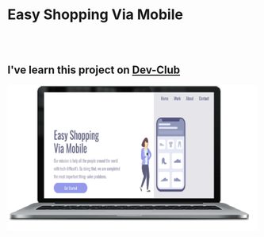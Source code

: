 <h1>Easy Shopping Via Mobile</h1>
<br><br>
<h2>I've  learn this project on <a href="https://rodolfomori.com.br/devclub">Dev-Club</a></h2>
<img src="https://github.com/roberto-cordeiro/Easy-Shopping/blob/master/img/tela-ready.png?raw=true" width="520px"/>
